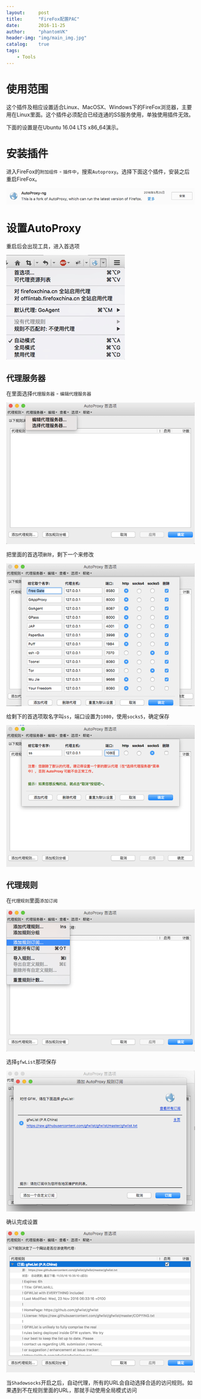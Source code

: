 ```yaml
---
layout:     post
title:      "FireFox配置PAC"
date:       2016-11-25
author:     "phantomVK"
header-img: "img/main_img.jpg"
catalog:    true
tags:
    - Tools
---
```



# 使用范围

这个插件及相应设置适合Linux、MacOSX、Windows下的FireFox浏览器，主要用在Linux里面。这个插件必须配合已经连通的SS服务使用，单独使用插件无效。

下面的设置是在Ubuntu 16.04 LTS x86_64演示。


# 安装插件

进入FireFox的`附加组件` - `插件中`，搜索`Autoproxy`。选择下面这个插件，安装之后重启FireFox。

![img](/img/firefox_pac/autoproxy.png)

# 设置AutoProxy

重启后会出现工具，进入首选项

![img](/img/firefox_pac/setting.png)


## 代理服务器

在里面选择`代理服务器` - `编辑代理服务器`

![img](/img/firefox_pac/edit.png)

把里面的首选项`删除`，剩下一个来修改

![img](/img/firefox_pac/delete.png)

给剩下的首选项取名字叫`ss`，端口设置为`1080`，使用`socks5`，确定保存

![img](/img/firefox_pac/add_ss.png)

## 代理规则

在`代理规则`里面`添加订阅`

![img](/img/firefox_pac/add_rule.png)

选择`gfwList`那项保存

![img](/img/firefox_pac/confirm.png)

确认完成设置

![img](/img/firefox_pac/sub.png)

当`Shadowsocks`开启之后，自动代理，所有的URL会自动选择合适的访问规则。如果遇到不在规则里面的URL，那就手动使用全局模式访问

